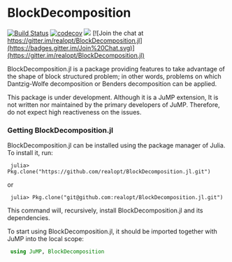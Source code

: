 # BlockDecomposition

[![Build Status](https://travis-ci.org/realopt/BlockDecomposition.jl.svg?branch=master)](https://travis-ci.org/realopt/BlockDecomposition.jl)
[![codecov](https://codecov.io/gh/realopt/BlockDecomposition.jl/branch/master/graph/badge.svg)](https://codecov.io/gh/realopt/BlockDecomposition.jl)
[![](https://img.shields.io/badge/docs-latest-blue.svg)](https://realopt.github.io/BlockDecomposition.jl/latest/)
[![Join the chat at https://gitter.im/realopt/BlockDecomposition.jl](https://badges.gitter.im/Join%20Chat.svg)](https://gitter.im/realopt/BlockDecomposition.jl)


BlockDecomposition.jl is a package providing features to take advantage of the shape of block structured problem; in other words, problems on which Dantzig-Wolfe decomposition or Benders decomposition can be applied.


This package is under development. Although it is a JuMP extension, It is not written nor maintained by the primary developers of JuMP. Therefore, do not expect high reactiveness on the issues.

### Getting BlockDecomposition.jl
BlockDecomposition.jl can be installed using the package manager of Julia. To install it, run:

```
 julia> Pkg.clone("https://github.com/realopt/BlockDecomposition.jl.git")
```

or

```
 julia> Pkg.clone("git@github.com:realopt/BlockDecomposition.jl.git")
```

This command will, recursively, install BlockDecomposition.jl and its dependencies.

To start using BlockDecomposition.jl, it should be imported together with JuMP into the local scope:

```julia
 using JuMP, BlockDecomposition
 ```

